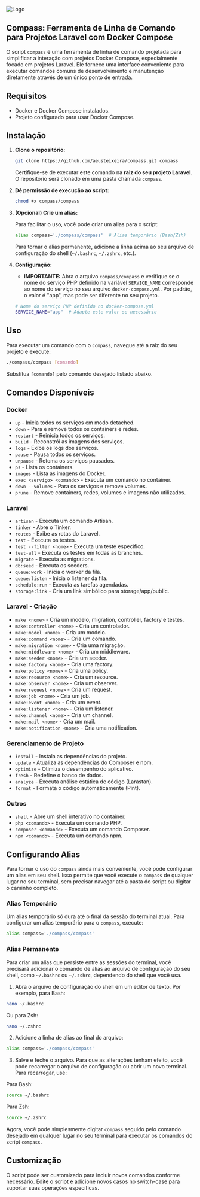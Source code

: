 ![Logo](https://i.ibb.co/jWdZPhm/DALL-E-2024-04-09-14-26-09-Design-a-logo-for-a-command-line-tool-named-Compass-The-logo-should-visua.webp)

## Compass: Ferramenta de Linha de Comando para Projetos Laravel com Docker Compose

O script `compass` é uma ferramenta de linha de comando projetada para simplificar a interação com projetos Docker Compose, especialmente focado em projetos Laravel. Ele fornece uma interface conveniente para executar comandos comuns de desenvolvimento e manutenção diretamente através de um único ponto de entrada.

## Requisitos

- Docker e Docker Compose instalados.
- Projeto configurado para usar Docker Compose.

## Instalação

1. **Clone o repositório:**

   ```bash
   git clone https://github.com/aeusteixeira/compass.git compass
   ```

   Certifique-se de executar este comando na **raiz do seu projeto Laravel**. O repositório será clonado em uma pasta chamada `compass`.

2. **Dê permissão de execução ao script:**

   ```bash
   chmod +x compass/compass
   ```

3. **(Opcional) Crie um alias:**

   Para facilitar o uso, você pode criar um alias para o script:

   ```bash
   alias compass='./compass/compass'  # Alias temporário (Bash/Zsh)
   ```

   Para tornar o alias permanente, adicione a linha acima ao seu arquivo de configuração do shell (`~/.bashrc`, `~/.zshrc`, etc.).

4. **Configuração:**

   - **IMPORTANTE:** Abra o arquivo `compass/compass` e verifique se o nome do serviço PHP definido na variável `SERVICE_NAME` corresponde ao nome do serviço no seu arquivo `docker-compose.yml`. Por padrão, o valor é "app", mas pode ser diferente no seu projeto.

   ```bash
   # Nome do serviço PHP definido no docker-compose.yml
   SERVICE_NAME="app"  # Adapte este valor se necessário
   ```

## Uso

Para executar um comando com o `compass`, navegue até a raiz do seu projeto e execute:

```bash
./compass/compass [comando]
```

Substitua `[comando]` pelo comando desejado listado abaixo.

## Comandos Disponíveis

### Docker

- `up` - Inicia todos os serviços em modo detached.
- `down` - Para e remove todos os containers e redes.
- `restart` - Reinicia todos os serviços.
- `build` - Reconstrói as imagens dos serviços.
- `logs` - Exibe os logs dos serviços.
- `pause` - Pausa todos os serviços.
- `unpause` - Retoma os serviços pausados.
- `ps` - Lista os containers.
- `images` - Lista as imagens do Docker.
- `exec <serviço> <comando>` - Executa um comando no container.
- `down --volumes` - Para os serviços e remove volumes.
- `prune` - Remove containers, redes, volumes e imagens não utilizados.

### Laravel

- `artisan` - Executa um comando Artisan.
- `tinker` - Abre o Tinker.
- `routes` - Exibe as rotas do Laravel.
- `test` - Executa os testes.
- `test --filter <nome>` - Executa um teste específico.
- `test-all` - Executa os testes em todas as branches.
- `migrate` - Executa as migrations.
- `db:seed` - Executa os seeders.
- `queue:work` - Inicia o worker da fila.
- `queue:listen` - Inicia o listener da fila.
- `schedule:run` - Executa as tarefas agendadas.
- `storage:link` - Cria um link simbólico para storage/app/public.

### Laravel - Criação

- `make <nome>` - Cria um modelo, migration, controller, factory e testes.
- `make:controller <nome>` - Cria um controlador.
- `make:model <nome>` - Cria um modelo.
- `make:command <nome>` - Cria um comando.
- `make:migration <nome>` - Cria uma migração.
- `make:middleware <nome>` - Cria um middleware.
- `make:seeder <nome>` - Cria um seeder.
- `make:factory <nome>` - Cria uma factory.
- `make:policy <nome>` - Cria uma policy.
- `make:resource <nome>` - Cria um resource.
- `make:observer <nome>` - Cria um observer.
- `make:request <nome>` - Cria um request.
- `make:job <nome>` - Cria um job.
- `make:event <nome>` - Cria um event.
- `make:listener <nome>` - Cria um listener.
- `make:channel <nome>` - Cria um channel.
- `make:mail <nome>` - Cria um mail.
- `make:notification <nome>` - Cria uma notification.

### Gerenciamento de Projeto

- `install` - Instala as dependências do projeto.
- `update` - Atualiza as dependências do Composer e npm.
- `optimize` - Otimiza o desempenho do aplicativo.
- `fresh` - Redefine o banco de dados.
- `analyze` - Executa análise estática de código (Larastan).
- `format` - Formata o código automaticamente (Pint).

### Outros

- `shell` - Abre um shell interativo no container.
- `php <comando>` - Executa um comando PHP.
- `composer <comando>` - Executa um comando Composer.
- `npm <comando>` - Executa um comando npm.

## Configurando Alias

Para tornar o uso do `compass` ainda mais conveniente, você pode configurar um alias em seu shell. Isso permite que você execute o `compass` de qualquer lugar no seu terminal, sem precisar navegar até a pasta do script ou digitar o caminho completo.

### Alias Temporário

Um alias temporário só dura até o final da sessão do terminal atual. Para configurar um alias temporário para o `compass`, execute:

```bash
alias compass='./compass/compass'
```

### Alias Permanente

Para criar um alias que persiste entre as sessões do terminal, você precisará adicionar o comando de alias ao arquivo de configuração do seu shell, como `~/.bashrc` ou `~/.zshrc`, dependendo do shell que você usa.

1. Abra o arquivo de configuração do shell em um editor de texto. Por exemplo, para Bash:

```bash
nano ~/.bashrc
```

Ou para Zsh:

```bash
nano ~/.zshrc
```

2. Adicione a linha de alias ao final do arquivo:

```bash
alias compass='./compass/compass'
```

3. Salve e feche o arquivo. Para que as alterações tenham efeito, você pode recarregar o arquivo de configuração ou abrir um novo terminal. Para recarregar, use:

Para Bash:

```bash
source ~/.bashrc
```

Para Zsh:

```bash
source ~/.zshrc
```

Agora, você pode simplesmente digitar `compass` seguido pelo comando desejado em qualquer lugar no seu terminal para executar os comandos do script `compass`.

## Customização

O script pode ser customizado para incluir novos comandos conforme necessário. Edite o script e adicione novos casos no switch-case para suportar suas operações específicas.
